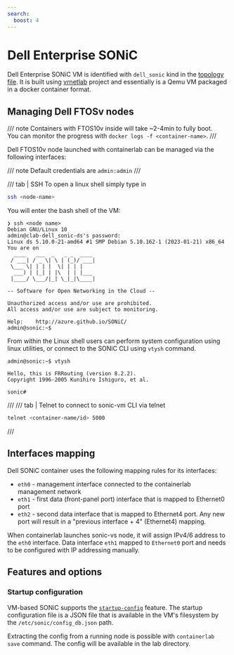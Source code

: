 ```yaml
---
search:
  boost: 4
---
```

# Dell Enterprise SONiC

Dell Enterprise SONiC VM is identified with `dell_sonic` kind in the [topology file](../topo-def-file.md). It is built using [vrnetlab](../vrnetlab.md) project and essentially is a Qemu VM packaged in a docker container format.

## Managing Dell FTOSv nodes

/// note
Containers with FTOS10v inside will take ~2-4min to fully boot.  
You can monitor the progress with `docker logs -f <container-name>`.
///

Dell FTOS10v node launched with containerlab can be managed via the following interfaces:

/// note
Default credentials are `admin:admin`
///

/// tab | SSH
To open a linux shell simply type in

```bash
ssh <node-name>
```

You will enter the bash shell of the VM:

```
❯ ssh <node name>
Debian GNU/Linux 10
admin@clab-dell_sonic-ds's password: 
Linux ds 5.10.0-21-amd64 #1 SMP Debian 5.10.162-1 (2023-01-21) x86_64
You are on
  ____   ___  _   _ _  ____
 / ___| / _ \| \ | (_)/ ___|
 \___ \| | | |  \| | | |
  ___) | |_| | |\  | | |___
 |____/ \___/|_| \_|_|\____|

-- Software for Open Networking in the Cloud --

Unauthorized access and/or use are prohibited.
All access and/or use are subject to monitoring.

Help:    http://azure.github.io/SONiC/
admin@sonic:~$
```

From within the Linux shell users can perform system configuration using linux utilities, or connect to the SONiC CLI using `vtysh` command.

```
admin@sonic:~$ vtysh

Hello, this is FRRouting (version 8.2.2).
Copyright 1996-2005 Kunihiro Ishiguro, et al.

sonic#
```

///
/// tab | Telnet
to connect to sonic-vm CLI via telnet

```bash
telnet <container-name/id> 5000
```

///

## Interfaces mapping

Dell SONiC container uses the following mapping rules for its interfaces:

* `eth0` - management interface connected to the containerlab management network
* `eth1` - first data (front-panel port) interface that is mapped to Ethernet0 port
* `eth2` - second data interface that is mapped to Ethernet4 port. Any new port will result in a "previous interface + 4" (Ethernet4) mapping.

When containerlab launches sonic-vs node, it will assign IPv4/6 address to the `eth0` interface. Data interface `eth1` mapped to `Ethernet0` port and needs to be configured with IP addressing manually.

## Features and options

### Startup configuration

VM-based SONiC supports the [`startup-config`](../nodes.md#startup-config) feature. The startup configuration file is a JSON file that is available in the VM's filesystem by the `/etc/sonic/config_db.json` path.

Extracting the config from a running node is possible with `containerlab save` command. The config will be available in the lab directory.

